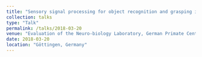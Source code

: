 ```yaml
---
title: "Sensory signal processing for object recognition and grasping in primates"
collection: talks
type: "Talk"
permalink: /talks/2018-03-20
venue: "Evaluation of the Neuro-biology Laboratory, German Primate Center"
date: 2018-03-20
location: "Göttingen, Germany"
---
```

